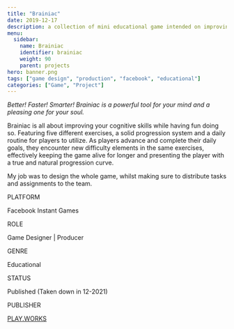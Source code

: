 ```yaml
---
title: "Brainiac"
date: 2019-12-17
description: a collection of mini educational game intended on improving memory, math skill and logic.
menu:
  sidebar:
    name: Brainiac
    identifier: brainiac
    weight: 90
    parent: projects
hero: banner.png
tags: ["game design", "production", "facebook", "educational"]
categories: ["Game", "Project"]
---
```


*Better! Faster! Smarter! Brainiac is a powerful tool for your mind and a pleasing one for your soul.*

Brainiac is all about improving your cognitive skills while having fun doing so. Featuring five different exercises, a solid progression system and a daily routine for players to utilize. As players advance and complete their daily goals, they encounter new difficulty elements in the same exercises, effectively keeping the game alive for longer and presenting the player with a true and natural progression curve.

My job was to design the whole game, whilst making sure to distribute tasks and assignments to the team.



PLATFORM

Facebook Instant Games

ROLE

Game Designer | Producer

GENRE

Educational

STATUS

Published (Taken down in 12-2021)

PUBLISHER

[PLAY.WORKS](https://play.works/)